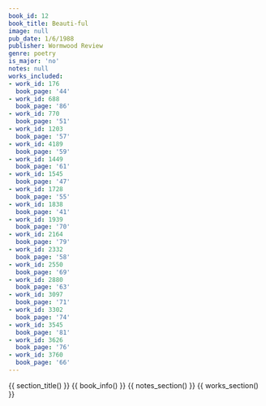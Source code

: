 ```yaml
---
book_id: 12
book_title: Beauti-ful
image: null
pub_date: 1/6/1988
publisher: Wormwood Review
genre: poetry
is_major: 'no'
notes: null
works_included:
- work_id: 176
  book_page: '44'
- work_id: 688
  book_page: '86'
- work_id: 770
  book_page: '51'
- work_id: 1203
  book_page: '57'
- work_id: 4189
  book_page: '59'
- work_id: 1449
  book_page: '61'
- work_id: 1545
  book_page: '47'
- work_id: 1728
  book_page: '55'
- work_id: 1838
  book_page: '41'
- work_id: 1939
  book_page: '70'
- work_id: 2164
  book_page: '79'
- work_id: 2332
  book_page: '58'
- work_id: 2550
  book_page: '69'
- work_id: 2880
  book_page: '63'
- work_id: 3097
  book_page: '71'
- work_id: 3302
  book_page: '74'
- work_id: 3545
  book_page: '81'
- work_id: 3626
  book_page: '76'
- work_id: 3760
  book_page: '66'
---
```


{{ section_title() }}
{{ book_info() }}
{{ notes_section() }}
{{ works_section() }}
